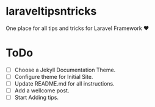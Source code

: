 # laraveltipsntricks
One place for all tips and tricks for Laravel Framework ❤️

# ToDo
- [ ] Choose a Jekyll Documentation Theme.
- [ ] Configure theme for Initial Site.
- [ ] Update README.md for all instructions.
- [ ] Add a wellcome post.
- [ ] Start Adding tips.
